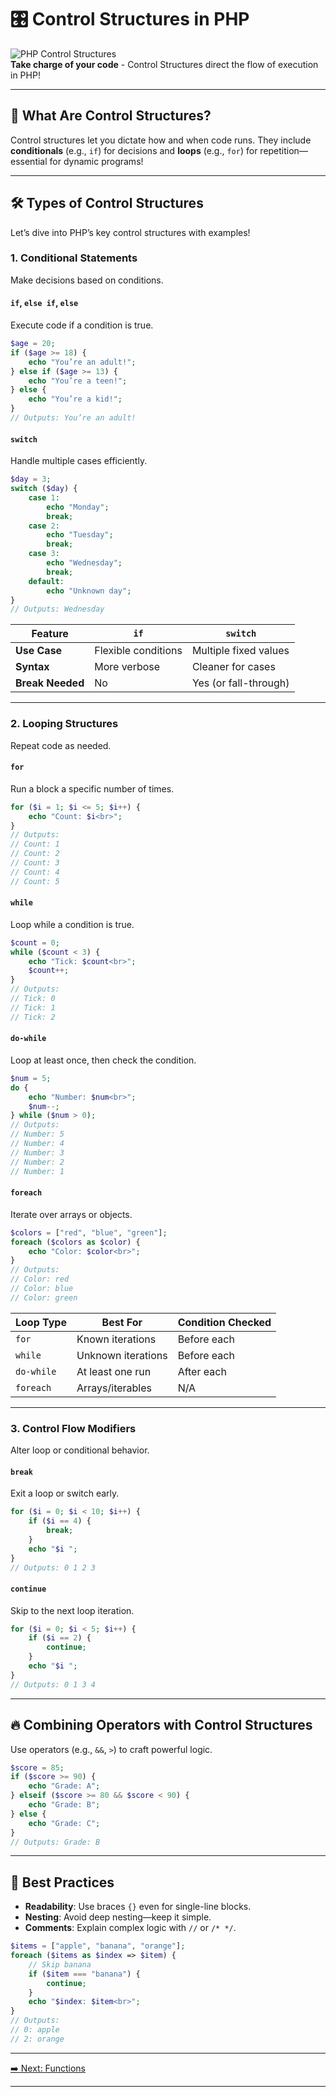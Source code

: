 # 🎛️ Control Structures in PHP

![PHP Control Structures](https://img.shields.io/badge/PHP-Control%20Structures-blue?style=for-the-badge&logo=php)  
**Take charge of your code** - Control Structures direct the flow of execution in PHP!

---

## 🌟 What Are Control Structures?

Control structures let you dictate how and when code runs. They include **conditionals** (e.g., `if`) for decisions and **loops** (e.g., `for`) for repetition—essential for dynamic programs!

---

## 🛠️ Types of Control Structures

Let’s dive into PHP’s key control structures with examples!

### 1. Conditional Statements
Make decisions based on conditions.

#### `if`, `else if`, `else`
Execute code if a condition is true.

```php
$age = 20;
if ($age >= 18) {
    echo "You’re an adult!";
} else if ($age >= 13) {
    echo "You’re a teen!";
} else {
    echo "You’re a kid!";
}
// Outputs: You’re an adult!
```

#### `switch`
Handle multiple cases efficiently.

```php
$day = 3;
switch ($day) {
    case 1:
        echo "Monday";
        break;
    case 2:
        echo "Tuesday";
        break;
    case 3:
        echo "Wednesday";
        break;
    default:
        echo "Unknown day";
}
// Outputs: Wednesday
```

| Feature         | `if`                  | `switch`             |
|-----------------|-----------------------|----------------------|
| **Use Case**    | Flexible conditions  | Multiple fixed values |
| **Syntax**      | More verbose         | Cleaner for cases    |
| **Break Needed**| No                   | Yes (or fall-through)|

---

### 2. Looping Structures
Repeat code as needed.

#### `for`
Run a block a specific number of times.

```php
for ($i = 1; $i <= 5; $i++) {
    echo "Count: $i<br>";
}
// Outputs:
// Count: 1
// Count: 2
// Count: 3
// Count: 4
// Count: 5
```

#### `while`
Loop while a condition is true.

```php
$count = 0;
while ($count < 3) {
    echo "Tick: $count<br>";
    $count++;
}
// Outputs:
// Tick: 0
// Tick: 1
// Tick: 2
```

#### `do-while`
Loop at least once, then check the condition.

```php
$num = 5;
do {
    echo "Number: $num<br>";
    $num--;
} while ($num > 0);
// Outputs:
// Number: 5
// Number: 4
// Number: 3
// Number: 2
// Number: 1
```

#### `foreach`
Iterate over arrays or objects.

```php
$colors = ["red", "blue", "green"];
foreach ($colors as $color) {
    echo "Color: $color<br>";
}
// Outputs:
// Color: red
// Color: blue
// Color: green
```

| Loop Type   | Best For                       | Condition Checked |
|-------------|--------------------------------|-------------------|
| `for`       | Known iterations              | Before each       |
| `while`     | Unknown iterations            | Before each       |
| `do-while`  | At least one run              | After each        |
| `foreach`   | Arrays/iterables              | N/A               |

---

### 3. Control Flow Modifiers
Alter loop or conditional behavior.

#### `break`
Exit a loop or switch early.

```php
for ($i = 0; $i < 10; $i++) {
    if ($i == 4) {
        break;
    }
    echo "$i ";
}
// Outputs: 0 1 2 3
```

#### `continue`
Skip to the next loop iteration.

```php
for ($i = 0; $i < 5; $i++) {
    if ($i == 2) {
        continue;
    }
    echo "$i ";
}
// Outputs: 0 1 3 4
```

---

## 🔥 Combining Operators with Control Structures
Use operators (e.g., `&&`, `>`) to craft powerful logic.

```php
$score = 85;
if ($score >= 90) {
    echo "Grade: A";
} elseif ($score >= 80 && $score < 90) {
    echo "Grade: B";
} else {
    echo "Grade: C";
}
// Outputs: Grade: B
```

---

## 🎯 Best Practices
- **Readability**: Use braces `{}` even for single-line blocks.
- **Nesting**: Avoid deep nesting—keep it simple.
- **Comments**: Explain complex logic with `//` or `/* */`.

```php
$items = ["apple", "banana", "orange"];
foreach ($items as $index => $item) {
    // Skip banana
    if ($item === "banana") {
        continue;
    }
    echo "$index: $item<br>";
}
// Outputs:
// 0: apple
// 2: orange
```

---

[➡️ Next: Functions](functions.md)

---
